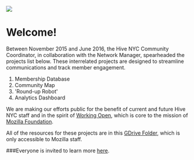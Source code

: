 <a href="http://hivenyc.org"><img src='http://hivenyc.org/wp-content/uploads/Mozilla_HiveNYC_Official_LOG0x2501.png'></a>

# Welcome!

Between November 2015 and June 2016, the Hive NYC Community Coordinator, in collaboration with the Network Manager, spearheaded the projects list below. These interrelated projects are designed to streamline communications and track member engagement.

1. Membership Database
2. Community Map
3. 'Round-up Robot'
4. Analytics Dashboard
 
We are making our efforts public for the benefit of current and future Hive NYC staff and in the spirit of [Working Open](https://wiki.mozilla.org/Working_open), which is core to the mission of [Mozilla Foundation](https://www.mozilla.org/en-US/foundation/about/).



All of the resources for these projects are in this [GDrive Folder](https://drive.google.com/a/mozilla.com/folderview?id=0B5ga06pZVp55b2VjUVdOamlMTk0&usp=sharing), which is only accessible to Mozilla staff.

###Everyone is invited to learn more [here](https://github.com/MozillaFoundation/HiveNYC/wiki).



